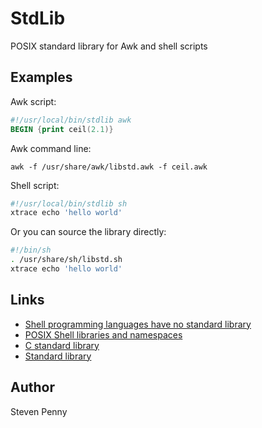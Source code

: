 StdLib
======
POSIX standard library for Awk and shell scripts

Examples
---------------------
Awk script:

~~~awk
#!/usr/local/bin/stdlib awk
BEGIN {print ceil(2.1)}
~~~

Awk command line:

~~~
awk -f /usr/share/awk/libstd.awk -f ceil.awk
~~~

Shell script:

~~~sh
#!/usr/local/bin/stdlib sh
xtrace echo 'hello world'
~~~

Or you can source the library directly:

~~~sh
#!/bin/sh
. /usr/share/sh/libstd.sh
xtrace echo 'hello world'
~~~

Links
-----
- [Shell programming languages have no standard library][xr]
- [POSIX Shell libraries and namespaces][wh]
- [C standard library][ya]
- [Standard library][zu]

Author
------------
Steven Penny

[wh]:http://hyperpolyglot.org/shell#libraries-namespaces
[xr]:http://unix.stackexchange.com/q/297792#297805
[ya]:http://wikipedia.org/wiki/C_standard_library
[zu]:http://wikipedia.org/wiki/Standard_library

